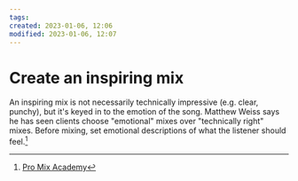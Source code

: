 ```yaml
---
tags: 
created: 2023-01-06, 12:06
modified: 2023-01-06, 12:07
---
```


# Create an inspiring mix
An inspiring mix is not necessarily technically impressive (e.g. clear, punchy), but it's keyed in to the emotion of the song. Matthew Weiss says he has seen clients choose "emotional" mixes over "technically right" mixes. Before mixing, set emotional descriptions of what the listener should feel.[^1]

[^1]: [Pro Mix Academy](https://dashboard.promixacademy.com/products/mixing-with-emotion-with-matthew-weiss/categories/2150153413/posts/2157133762)